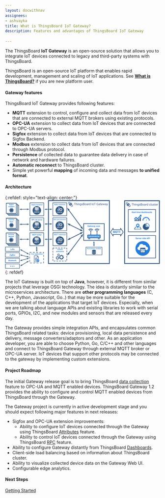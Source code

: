 ```yaml
---
layout: docwithnav
assignees:
- ashvayka
title: What is ThingsBoard IoT Gateway?
description: Features and advantages of ThingsBoard IoT Gateway

---
```


The ThingsBoard **IoT Gateway** is an open-source solution that allows you to integrate IoT devices connected to legacy and third-party systems with ThingsBoard.

ThingsBoard is an open-source IoT platform that enables rapid development, management and scaling of IoT applications. See [**What is ThingsBoard?**](/docs/getting-started-guides/what-is-thingsboard/) if you are new platform user.

#### Gateway features

ThingsBoard IoT Gateway provides following features:

 - **MQTT** extension to control, configure and collect data from IoT devices that are connected to external MQTT brokers using existing protocols.
 - **OPC-UA** extension to collect data from IoT devices that are connected to OPC-UA servers.
 - **Sigfox** extension to collect data from IoT devices that are connected to Sigfox Backend.
 - **Modbus** extension to collect data from IoT devices that are connected through Modbus protocol.
 - **Persistence** of collected data to guarantee data delivery in case of network and hardware failures.
 - **Automatic reconnect** to ThingsBoard cluster.
 - Simple yet powerful **mapping** of incoming data and messages **to unified format**.
  
#### Architecture  

{:refdef: style="text-align: center;"}
![ThingsBoard IoT Gateway architecture](/images/gateway/tb-gateway.svg)
{: refdef}


The IoT Gateway is built on top of **Java**, however, it is different from similar projects that leverage OSGi technology.
The idea is distantly similar to the microservices architecture.
There are **other programming languages** (C, C++, Python, Javascript, Go..) that may be more suitable for the development of the applications that target IoT devices.
Especially, when we are talking about language APIs and existing libraries to work with serial ports, GPIOs, I2C, and new modules and sensors that are released every day. 

The Gateway provides simple integration APIs, and encapsulates common ThingsBoard related tasks: device provisioning, local data persistence and delivery, message converters/adaptors and other.
As an application developer, you are able to choose Python, Go, C/C++ and other languages and connect to ThingsBoard Gateway through external MQTT broker or OPC-UA server.
IoT devices that support other protocols may be connected to the gateway by implementing custom extensions.

#### Project Roadmap

The initial Gateway release goal is to bring ThingsBoard [data collection](/docs/user-guide/telemetry/) feature to OPC-UA and MQTT enabled devices.
ThingsBoard Gateway 1.2 provides the ability to configure and control MQTT enabled devices from ThingsBoard through the Gateway.

The Gateway project is currently in active development stage and you should expect following major features in next releases:

 - Sigfox and OPC-UA extension improvements:
    - Ability to configure IoT devices connected through the Gateway using ThingsBoard [Attributes](/docs/user-guide/attributes) feature.
    - Ability to control IoT devices connected through the Gateway using ThingsBoard [RPC](/docs/user-guide/rpc/) feature.
 - Ability to configure Gateway distantly from ThingsBoard [Dashboards](/docs/user-guide/visualization/).
 - Client-side load balancing based on information about ThingsBoard cluster.
 - Ability to visualize collected device data on the Gateway Web UI. 
 - Configurable edge analytics.

#### Next Steps

<p><a href="/docs/iot-gateway/getting-started" class="button">Getting Started</a></p>
